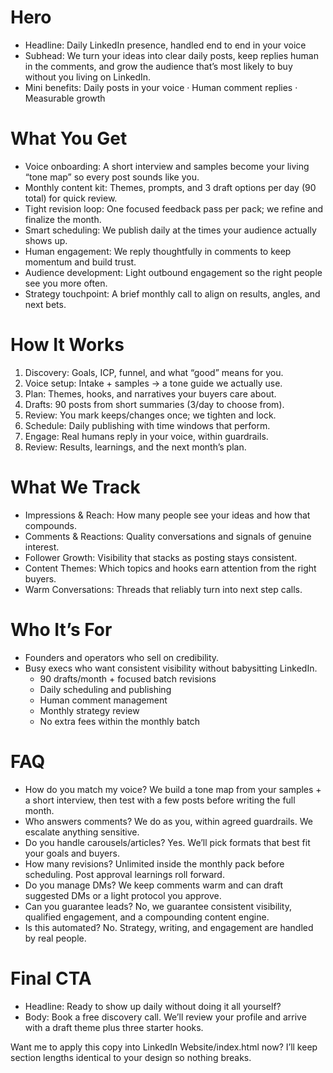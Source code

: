 # Hero

- Headline: Daily LinkedIn presence, handled end to end in your voice
- Subhead: We turn your ideas into clear daily posts, keep replies human in the comments, and grow the audience that’s most
likely to buy without you living on LinkedIn.
- Mini benefits: Daily posts in your voice · Human comment replies · Measurable growth

# What You Get

- Voice onboarding: A short interview and samples become your living “tone map” so every post sounds like you.
- Monthly content kit: Themes, prompts, and 3 draft options per day (90 total) for quick review.
- Tight revision loop: One focused feedback pass per pack; we refine and finalize the month.
- Smart scheduling: We publish daily at the times your audience actually shows up.
- Human engagement: We reply thoughtfully in comments to keep momentum and build trust.
- Audience development: Light outbound engagement so the right people see you more often.
- Strategy touchpoint: A brief monthly call to align on results, angles, and next bets.

# How It Works

1. Discovery: Goals, ICP, funnel, and what “good” means for you.
2. Voice setup: Intake + samples → a tone guide we actually use.
3. Plan: Themes, hooks, and narratives your buyers care about.
4. Drafts: 90 posts from short summaries (3/day to choose from).
5. Review: You mark keeps/changes once; we tighten and lock.
6. Schedule: Daily publishing with time windows that perform.
7. Engage: Real humans reply in your voice, within guardrails.
8. Review: Results, learnings, and the next month’s plan.

# What We Track

- Impressions & Reach: How many people see your ideas and how that compounds.
- Comments & Reactions: Quality conversations and signals of genuine interest.
- Follower Growth: Visibility that stacks as posting stays consistent.
- Content Themes: Which topics and hooks earn attention from the right buyers.
- Warm Conversations: Threads that reliably turn into next step calls.

# Who It’s For

- Founders and operators who sell on credibility.
- Busy execs who want consistent visibility without babysitting LinkedIn.
    - 90 drafts/month + focused batch revisions
    - Daily scheduling and publishing
    - Human comment management
    - Monthly strategy review
    - No extra fees within the monthly batch

# FAQ

- How do you match my voice? We build a tone map from your samples + a short interview, then test with a few posts before
writing the full month.
- Who answers comments? We do as you, within agreed guardrails. We escalate anything sensitive.
- Do you handle carousels/articles? Yes. We’ll pick formats that best fit your goals and buyers.
- How many revisions? Unlimited inside the monthly pack before scheduling. Post approval learnings roll forward.
- Do you manage DMs? We keep comments warm and can draft suggested DMs or a light protocol you approve.
- Can you guarantee leads? No, we guarantee consistent visibility, qualified engagement, and a compounding content engine.
- Is this automated? No. Strategy, writing, and engagement are handled by real people.

# Final CTA

- Headline: Ready to show up daily without doing it all yourself?
- Body: Book a free discovery call. We’ll review your profile and arrive with a draft theme plus three starter hooks.

Want me to apply this copy into LinkedIn Website/index.html now? I’ll keep section lengths identical to your design so
nothing breaks.
